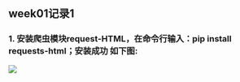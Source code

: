 ## week01记录1
### 1. 安装爬虫模块request-HTML，在命令行输入：pip install requests-html；**安装成功** 如下图:
![](https://i.loli.net/2020/03/23/ThmbDVNoApj8GsO.png)
